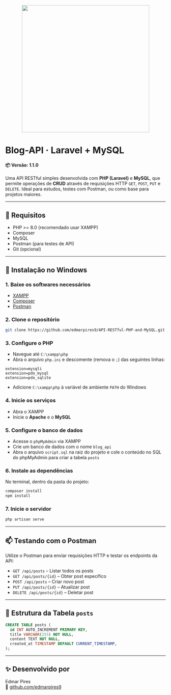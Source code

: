 <p align="center">
  <a href="https://laravel.com" target="_blank">
    <img src="https://raw.githubusercontent.com/laravel/art/master/logo-lockup/5%20SVG/2%20CMYK/1%20Full%20Color/laravel-logolockup-cmyk-red.svg" width="400">
  </a>
</p>

# Blog-API · Laravel + MySQL
#### 📦 Versão: 1.1.0
Uma API RESTful simples desenvolvida com **PHP (Laravel)** e **MySQL**, que permite operações de **CRUD** através de requisições HTTP `GET`, `POST`, `PUT` e `DELETE`. Ideal para estudos, testes com Postman, ou como base para projetos maiores.

---

## 🧰 Requisitos

- PHP >= 8.0 (recomendado usar XAMPP)
- Composer
- MySQL
- Postman (para testes de API)
- Git (opcional)

---

## 🚀 Instalação no Windows

### 1. Baixe os softwares necessários

- [XAMPP](https://www.apachefriends.org/pt_br/download.html)
- [Composer](https://getcomposer.org/download/)
- [Postman](https://www.postman.com/downloads/)

### 2. Clone o repositório

```bash
git clone https://github.com/edmarpires9/API-RESTful-PHP-and-MySQL.git
```

### 3. Configure o PHP

- Navegue até `C:\xampp\php`
- Abra o arquivo `php.ini` e descomente (remova o `;`) das seguintes linhas:

```
extension=mysqli
extension=pdo_mysql
extension=pdo_sqlite
```

- Adicione `C:\xampp\php` à variável de ambiente `PATH` do Windows

### 4. Inicie os serviços

- Abra o XAMPP
- Inicie o **Apache** e o **MySQL**

### 5. Configure o banco de dados

- Acesse o `phpMyAdmin` via XAMPP
- Crie um banco de dados com o nome `blog_api`
- Abra o arquivo `script.sql` na raiz do projeto e cole o conteúdo no SQL do phpMyAdmin para criar a tabela `posts`

### 6. Instale as dependências

No terminal, dentro da pasta do projeto:

```bash
composer install
npm install
```

### 7. Inicie o servidor

```bash
php artisan serve
```

---

## 📫 Testando com o Postman

Utilize o Postman para enviar requisições HTTP e testar os endpoints da API:

- `GET /api/posts` – Listar todos os posts
- `GET /api/posts/{id}` – Obter post específico
- `POST /api/posts` – Criar novo post
- `PUT /api/posts/{id}` – Atualizar post
- `DELETE /api/posts/{id}` – Deletar post

---

## 🧪 Estrutura da Tabela `posts`

```sql
CREATE TABLE posts (
  id INT AUTO_INCREMENT PRIMARY KEY,
  title VARCHAR(255) NOT NULL,
  content TEXT NOT NULL,
  created_at TIMESTAMP DEFAULT CURRENT_TIMESTAMP,
);
```
  <!--updated_at TIMESTAMP DEFAULT CURRENT_TIMESTAMP ON UPDATE CURRENT_TIMESTAMP-->

---

## ✨ Desenvolvido por

Edmar Pires  
🔗 [github.com/edmarpires9](https://github.com/edmarpires9)
